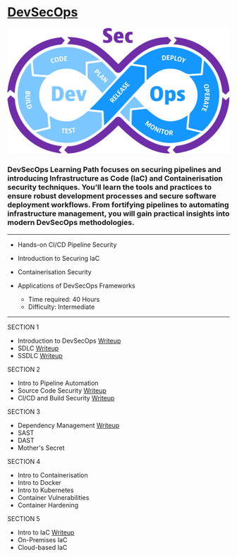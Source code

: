 # [DevSecOps](https://tryhackme.com/path-action/devsecops/join)
 
![Image not set yet](https://github.com/C3LKO/TryHackMe/blob/master/Assets/devsecops.jpg)

### DevSecOps Learning Path focuses on securing pipelines and introducing Infrastructure as Code (IaC) and Containerisation security techniques. You’ll learn the tools and practices to ensure robust development processes and secure software deployment workflows. From fortifying pipelines to automating infrastructure management, you will gain practical insights into modern DevSecOps methodologies.

----

  - Hands-on CI/CD Pipeline Security
  - Introduction to Securing IaC
  - Containerisation Security
  - Applications of DevSecOps Frameworks

    - Time required: 40 Hours
    - Difficulty: Intermediate
   
----     

SECTION 1

  - Introduction to DevSecOps <a href="https://medium.com/@kumarishefu.4507/try-hack-me-introduction-to-devsecops-write-up-6be1e42f2a31" target="_blank">Writeup</a>
  - SDLC <a href="https://infosecwriteups.com/sdlc-software-development-lifecycle-tryhackme-writeup-walkthropugh-by-md-amiruddin-125b0f8fda2d" target="_blank">Writeup</a>
  - SSDLC <a href="https://medium.com/@tr1n1ty8/tryhackme-ssdlc-writeup-2b55cfa9a741" target="_blank">Writeup</a>

SECTION 2

  - Intro to Pipeline Automation
  - Source Code Security <a href="https://medium.com/@embossdotar/tryhackme-source-code-security-writeup-8db50e5e143c" target="_blank">Writeup</a>
  - CI/CD and Build Security <a href="https://medium.com/@DevSec0ps/ci-cd-and-build-security-tryhackme-thm-write-up-walkthrough-c672b7762cf9" target="_blank">Writeup</a>

SECTION 3

  - Dependency Management <a href="https://infosecwriteups.com/dependency-management-tryhackme-writeup-walkthrough-by-md-amiruddin-842858d846db" target="_blank">Writeup</a>
  - SAST
  - DAST
  - Mother's Secret

SECTION 4

  - Intro to Containerisation
  - Intro to Docker
  - Intro to Kubernetes
  - Container Vulnerabilities
  - Container Hardening

SECTION 5

  - Intro to IaC <a href="https://medium.com/@DevSec0ps/intro-to-iac-tryhackme-thm-write-up-walkthrough-5523d652e93b" target="_blank">Writeup</a>
  - On-Premises IaC
  - Cloud-based IaC
